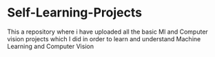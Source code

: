 # Self-Learning-Projects
This a repository where i have uploaded all the basic Ml  and Computer vision projects which I did in order to learn and understand Machine Learning and Computer Vision
